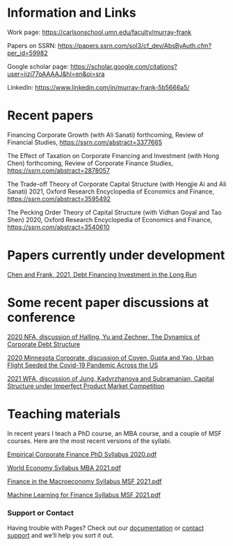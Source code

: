 # Information and Links
Work page: https://carlsonschool.umn.edu/faculty/murray-frank

Papers on SSRN: https://papers.ssrn.com/sol3/cf_dev/AbsByAuth.cfm?per_id=59982

Google scholar page: https://scholar.google.com/citations?user=iizj77oAAAAJ&hl=en&oi=sra

LinkedIn: https://www.linkedin.com/in/murray-frank-5b5666a5/

# Recent papers 

Financing Corporate Growth (with Ali Sanati) forthcoming, Review of Financial Studies, https://ssrn.com/abstract=3377665

The Effect of Taxation on Corporate Financing and Investment (with Hong Chen) forthcoming, Review of Corporate Finance Studies, https://ssrn.com/abstract=2878057

The Trade-off Theory of Corporate Capital Structure (with Hengjie Ai and Ali Sanati) 2021, Oxford Research Encyclopedia of Economics and Finance, https://ssrn.com/abstract=3595492

The Pecking Order Theory of Capital Structure (with Vidhan Goyal and Tao Shen) 2020, Oxford Research Encyclopedia of Economics and Finance, https://ssrn.com/abstract=3540610

# Papers currently under development

[Chen and Frank, 2021, Debt Financing Investment in the Long Run](https://github.com/mzfrank/myweb/files/6823733/ChenFrank2021June02.pdf)

# Some recent paper discussions at conference

[2020 NFA, discussion of Halling, Yu and Zechner, The Dynamics of Corporate Debt Structure](https://github.com/mzfrank/myweb/files/6823969/MFrank_NFA_Discussion_2020Updated.pdf)

[2020 Minnesota Corporate, discussion of Coven, Gupta and Yao, Urban Flight Seeded the Covid-19 Pandemic Across the US](https://github.com/mzfrank/myweb/files/6823952/Comments.on.Urban.Flight.paper.2020.Oct.pdf)

[2021 WFA, discussion of Jung, Kadyrzhanova and Subramanian, Capital Structure under Imperfect Product Market Competition](https://github.com/mzfrank/myweb/files/6823894/Capital.Structure.under.Imperfect.Product.Market.CompetitionUpdated.pdf)



# Teaching materials

In recent years I teach a PhD course, an MBA course, and a couple of MSF courses. Here are the most recent versions of the syllabi.

[Empirical Corporate Finance PhD Syllabus 2020.pdf](https://github.com/mzfrank/myweb/files/6823541/8823_Syllabus2020.pdf)

[World Economy Syllabus MBA 2021.pdf](https://github.com/mzfrank/myweb/files/6823531/World.Economy.Syllabus.2021.pdf)

[Finance in the Macroeconomy Syllabus MSF 2021.pdf](https://github.com/mzfrank/myweb/files/6823561/6621_MSF_2021_Syllabus.pdf)

[Machine Learning for Finance Syllabus MSF 2021.pdf](https://github.com/mzfrank/myweb/files/6823590/ML_for_Finance_syllabus_2021.pdf)

### Support or Contact

Having trouble with Pages? Check out our [documentation](https://docs.github.com/categories/github-pages-basics/) or [contact support](https://support.github.com/contact) and we’ll help you sort it out.
